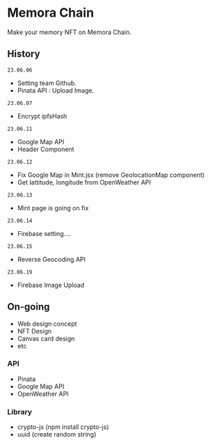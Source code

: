 # Memora Chain

Make your memory NFT on Memora Chain.

## History

`23.06.06`

- Setting team Github.
- Pinata API : Upload Image.

`23.06.07`

- Encrypt ipfsHash

`23.06.11`

- Google Map API
- Header Component

`23.06.12`

- Fix Google Map in Mint.jsx (remove GeolocationMap component)
- Get lattitude, longitude from OpenWeather API

`23.06.13`

- Mint page is going on fix

`23.06.14`

- Firebase setting....

`23.06.15`

- Reverse Geocoding API

`23.06.19`

- Firebase Image Upload

## On-going

- Web design concept
- NFT Design
- Canvas card design
- etc

### API

- Pinata
- Google Map API
- OpenWeather API

### Library

- crypto-js (npm install crypto-js)
- uuid (create random string)
